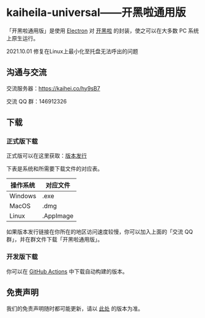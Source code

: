 # kaiheila-universal——开黑啦通用版

「开黑啦通用版」是使用 [Electron](https://www.electronjs.org) 对 [开黑啦](https://kaiheila.cn) 的封装，使之可以在大多数 PC 系统上原生运行。

2021.10.01 修复在Linux上最小化至托盘无法呼出的问题

## 沟通与交流

交流服务器：<https://kaihei.co/hy9sB7>

交流 QQ 群：146912326

## 下载

### 正式版下载

正式版可以在这里获取：[版本发行](https://delivr.vbox.moe/kaiheila-uni/releases)

下表是系统和所需要下载文件的对应表。

操作系统|对应文件
-|-
Windows|.exe
MacOS|.dmg
Linux|.AppImage

如果版本发行链接在你所在的地区访问速度较慢，你可以加入上面的「交流 QQ 群」，并在群文件下载「开黑啦通用版」。

### 开发版下载

你可以在 [GitHub Actions](https://github.com/kaiheila-community/kaiheila-universal/actions) 中下载自动构建的版本。

## 免责声明

我们的免责声明随时都可能更新，请以 [此处](https://github.com/kaiheila-community/kaiheila-universal/blob/master/DISCLAIMER.md) 的版本为准。
